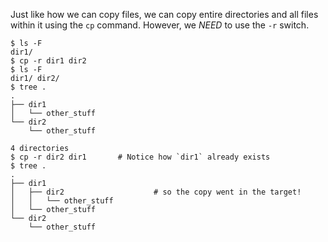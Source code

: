 Just like how we can copy files, we can copy entire directories and all files within it using the `cp` command. However, we *NEED* to use the `-r` switch.

```
$ ls -F
dir1/
$ cp -r dir1 dir2
$ ls -F
dir1/ dir2/
$ tree .
.
├── dir1
│   └── other_stuff
└── dir2
    └── other_stuff

4 directories
$ cp -r dir2 dir1		# Notice how `dir1` already exists
$ tree .
.
├── dir1
│   ├── dir2                    # so the copy went in the target!
│   │   └── other_stuff
│   └── other_stuff
└── dir2
    └── other_stuff
```



